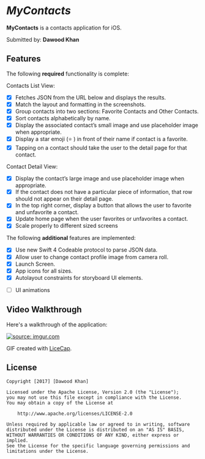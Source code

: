 # *MyContacts*

**MyContacts** is a contacts application for iOS.

Submitted by: **Dawood Khan**

## Features

The following **required** functionality is complete:

Contacts List View:

* [X] Fetches JSON from the URL below and displays the results.
* [X] Match the layout and formatting in the screenshots.
* [X] Group contacts into two sections: Favorite Contacts and Other Contacts.
* [X] Sort contacts alphabetically by name.
* [X] Display the associated contact’s small image and use placeholder image when appropriate.
* [X] Display a star emoji (⭐ ) in front of their name if contact is a favorite.
* [X] Tapping on a contact should take the user to the detail page for that contact.

Contact Detail View:
* [X] Display the contact’s large image and use placeholder image when appropriate.
* [X] If the contact does not have a particular piece of information, that row should not appear on their detail page.
* [X] In the top right corner, display a button that allows the user to favorite and unfavorite a contact.
* [X] Update home page when the user favorites or unfavorites a contact.
* [X] Scale properly to different sized screens

The following **additional** features are implemented:

- [X] Use new Swift 4 Codeable protocol to parse JSON data.
- [X] Allow user to change contact profile image from camera roll.
- [X] Launch Screen.
- [X] App icons for all sizes.
- [X] Autolayout constraints for storyboard UI elements.
* [ ] UI animations



## Video Walkthrough 

Here's a walkthrough of the application:

<a href="http://imgur.com/1V9Q5Li"><img src="http://i.imgur.com/1V9Q5Li.gif" title="source: imgur.com" /></a>

GIF created with [LiceCap](http://www.cockos.com/licecap/).



## License

    Copyright [2017] [Dawood Khan]

    Licensed under the Apache License, Version 2.0 (the "License");
    you may not use this file except in compliance with the License.
    You may obtain a copy of the License at

        http://www.apache.org/licenses/LICENSE-2.0

    Unless required by applicable law or agreed to in writing, software
    distributed under the License is distributed on an "AS IS" BASIS,
    WITHOUT WARRANTIES OR CONDITIONS OF ANY KIND, either express or implied.
    See the License for the specific language governing permissions and
    limitations under the License.
